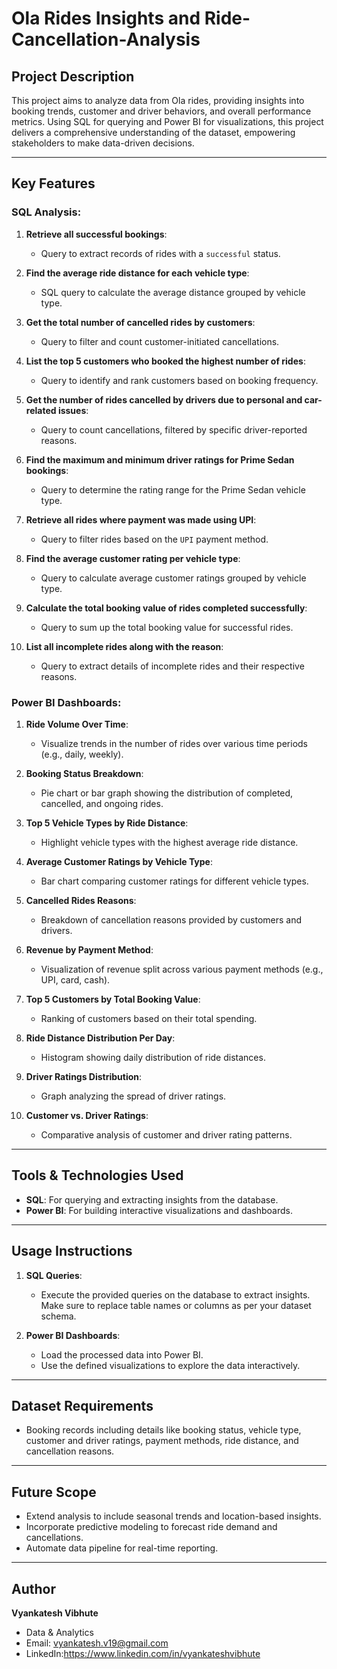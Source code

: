 # Ola Rides Insights and Ride-Cancellation-Analysis

## Project Description
This project aims to analyze data from Ola rides, providing insights into booking trends, customer and driver behaviors, and overall performance metrics. Using SQL for querying and Power BI for visualizations, this project delivers a comprehensive understanding of the dataset, empowering stakeholders to make data-driven decisions.

---

## Key Features
### SQL Analysis:
1. **Retrieve all successful bookings**:
   - Query to extract records of rides with a `successful` status.

2. **Find the average ride distance for each vehicle type**:
   - SQL query to calculate the average distance grouped by vehicle type.

3. **Get the total number of cancelled rides by customers**:
   - Query to filter and count customer-initiated cancellations.

4. **List the top 5 customers who booked the highest number of rides**:
   - Query to identify and rank customers based on booking frequency.

5. **Get the number of rides cancelled by drivers due to personal and car-related issues**:
   - Query to count cancellations, filtered by specific driver-reported reasons.

6. **Find the maximum and minimum driver ratings for Prime Sedan bookings**:
   - Query to determine the rating range for the Prime Sedan vehicle type.

7. **Retrieve all rides where payment was made using UPI**:
   - Query to filter rides based on the `UPI` payment method.

8. **Find the average customer rating per vehicle type**:
   - Query to calculate average customer ratings grouped by vehicle type.

9. **Calculate the total booking value of rides completed successfully**:
   - Query to sum up the total booking value for successful rides.

10. **List all incomplete rides along with the reason**:
    - Query to extract details of incomplete rides and their respective reasons.

### Power BI Dashboards:
1. **Ride Volume Over Time**:
   - Visualize trends in the number of rides over various time periods (e.g., daily, weekly).

2. **Booking Status Breakdown**:
   - Pie chart or bar graph showing the distribution of completed, cancelled, and ongoing rides.

3. **Top 5 Vehicle Types by Ride Distance**:
   - Highlight vehicle types with the highest average ride distance.

4. **Average Customer Ratings by Vehicle Type**:
   - Bar chart comparing customer ratings for different vehicle types.

5. **Cancelled Rides Reasons**:
   - Breakdown of cancellation reasons provided by customers and drivers.

6. **Revenue by Payment Method**:
   - Visualization of revenue split across various payment methods (e.g., UPI, card, cash).

7. **Top 5 Customers by Total Booking Value**:
   - Ranking of customers based on their total spending.

8. **Ride Distance Distribution Per Day**:
   - Histogram showing daily distribution of ride distances.

9. **Driver Ratings Distribution**:
   - Graph analyzing the spread of driver ratings.

10. **Customer vs. Driver Ratings**:
    - Comparative analysis of customer and driver rating patterns.

---

## Tools & Technologies Used
- **SQL**: For querying and extracting insights from the database.
- **Power BI**: For building interactive visualizations and dashboards.

---

## Usage Instructions
1. **SQL Queries**:
   - Execute the provided queries on the database to extract insights. Make sure to replace table names or columns as per your dataset schema.

2. **Power BI Dashboards**:
   - Load the processed data into Power BI.
   - Use the defined visualizations to explore the data interactively.

---

## Dataset Requirements
- Booking records including details like booking status, vehicle type, customer and driver ratings, payment methods, ride distance, and cancellation reasons.

---

## Future Scope
- Extend analysis to include seasonal trends and location-based insights.
- Incorporate predictive modeling to forecast ride demand and cancellations.
- Automate data pipeline for real-time reporting.

---

## Author
**Vyankatesh Vibhute**
- Data & Analytics
- Email: vyankatesh.v19@gmail.com
- LinkedIn:https://www.linkedin.com/in/vyankateshvibhute
